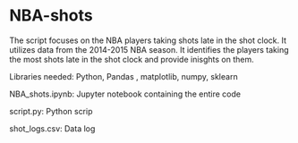 # NBA-shots

The script focuses on the NBA players taking shots late in the shot clock. It utilizes data from the 2014-2015 NBA season.
It identifies the players taking the most shots late in the shot clock and provide inisghts on them.

Libraries needed: Python, Pandas , matplotlib, numpy, sklearn

NBA_shots.ipynb: Jupyter notebook containing the entire code

script.py: Python scrip

shot_logs.csv: Data log 
